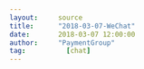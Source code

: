 ```yaml
---
layout:     source 
title:      "2018-03-07-WeChat"
date:       2018-03-07 12:00:00
author:     "PaymentGroup"
tag:		  [chat]
---
```

